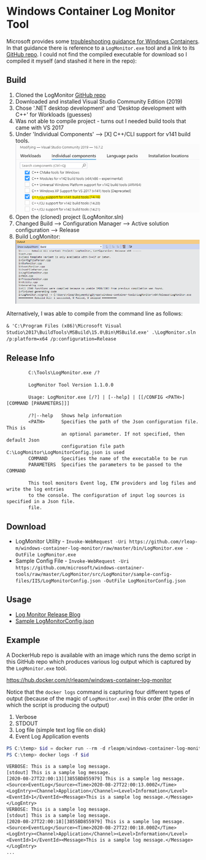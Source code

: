 # Windows Container Log Monitor Tool

Microsoft provides some [troubleshooting guidance for Windows Containers](https://docs.microsoft.com/en-us/virtualization/windowscontainers/troubleshooting).  In that guidance there is reference to a ```LogMonitor.exe``` tool and a link to its [GitHub repo](https://github.com/microsoft/windows-container-tools/tree/master/LogMonitor).  I could not find the compiled executable for download so I compiled it myself (and stashed it here in the repo):

## Build
1. Cloned the LogMonitor [GitHub repo](https://github.com/microsoft/windows-container-tools/tree/master/LogMonitor)
1. Downloaded and installed Visual Studio Community Edition (2019)
1. Chose '.NET desktop development' and 'Desktop development with C++' for Workloads (guesses)
1. Was not able to compile project - turns out I needed build tools that came with VS 2017
1. Under 'Individual Components' --> [X] C++/CLI support for v141 build tools. ![Visual Studio 2017 Build Tools - needed to Compile](./images/vs2017-build-tools.png)
1. Open the (cloned) project (LogMonitor.sln)
1. Changed Build --> Configuration Manager --> Active solution configuration --> Release
1. Build LogMonitor: ![Visual Studio 2017 Build Tools - needed to Compile](./images/log-monitor-build-output.png)

Alternatively, I was able to compile from the command line as follows:

```& 'C:\Program Files (x86)\Microsoft Visual Studio\2017\BuildTools\MSBuild\15.0\Bin\MSBuild.exe' .\LogMonitor.sln /p:platform=x64 /p:configuration=Release```

## Release Info
```
        C:\Tools\LogMonitor.exe /?

        LogMonitor Tool Version 1.1.0.0

        Usage: LogMonitor.exe [/?] | [--help] | [[/CONFIG <PATH>][COMMAND [PARAMETERS]]]

        /?|--help   Shows help information
        <PATH>      Specifies the path of the Json configuration file. This is
                    an optional parameter. If not specified, then default Json
                    configuration file path C:\LogMonitor\LogMonitorConfig.json is used
        COMMAND     Specifies the name of the executable to be run
        PARAMETERS  Specifies the parameters to be passed to the COMMAND

        This tool monitors Event log, ETW providers and log files and write the log entries
        to the console. The configuration of input log sources is specified in a Json file.
        file.
```
## Download

- LogMonitor Utility - ```Invoke-WebRequest -Uri https://github.com/rleap-m/windows-container-log-monitor/raw/master/bin/LogMonitor.exe -OutFile LogMonitor.exe```
- Sample Config File - ```Invoke-WebRequest -Uri https://github.com/microsoft/windows-container-tools/raw/master/LogMonitor/src/LogMonitor/sample-config-files/IIS/LogMonitorConfig.json -OutFile LogMonitorConfig.json```


## Usage

- [Log Monitor Release Blog](https://techcommunity.microsoft.com/t5/containers/windows-containers-log-monitor-opensource-release/ba-p/973947)
- [Sample LogMonitorConfig.json](https://github.com/microsoft/windows-container-tools/blob/master/LogMonitor/src/LogMonitor/sample-config-files/IIS/LogMonitorConfig.json)

## Example

A DockerHub repo is available with an image which runs the demo script in this GitHub repo which produces various
log output which is captured by the ```LogMonitor.exe``` tool.

https://hub.docker.com/r/rleapm/windows-container-log-monitor

Notice that the ```docker logs``` command is capturing four different types of output (because of the magic of ```LogMonitor.exe```) in this order (the order in which the script is producing the output)
1. Verbose
1. STDOUT
1. Log file (simple text log file on disk)
1. Event Log Application events

```powershell
PS C:\temp> $id = docker run --rm -d rleapm/windows-container-log-monitor
PS C:\temp> docker logs -f $id
```
```
VERBOSE: This is a sample log message.
[stdout] This is a sample log message.
[2020-08-27T22:00:13][3855BD855979] This is a sample log message.
<Source>EventLog</Source><Time>2020-08-27T22:00:13.000Z</Time><LogEntry><Channel>Application</Channel><Level>Information</Level><EventId>1</EventId><Message>This is a sample log message.</Message></LogEntry>
VERBOSE: This is a sample log message.
[stdout] This is a sample log message.
[2020-08-27T22:00:18][3855BD855979] This is a sample log message.
<Source>EventLog</Source><Time>2020-08-27T22:00:18.000Z</Time><LogEntry><Channel>Application</Channel><Level>Information</Level><EventId>1</EventId><Message>This is a sample log message.</Message></LogEntry>
...
```